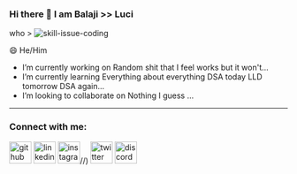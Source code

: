 ### Hi there 👋 I am Balaji >> Luci

 who >                     ![skill-issue-coding](https://github.com/balajikonanki/BalajiKonanki/assets/51818136/1ecd64ad-cf6e-4687-9469-b4f56ee50831)


😄 He/Him

- I’m currently working on Random shit that I feel works but it won't...
- I’m currently learning Everything about everything DSA today LLD tomorrow DSA again...
- I’m looking to collaborate on Nothing I guess ...

<hr>
<h3 align="left">Connect with me:</h3>

[<img src='https://cdn.jsdelivr.net/npm/simple-icons@3.0.1/icons/github.svg' alt='github' height='40'>](https://github.com/balajikonanki)  [<img src='https://cdn.jsdelivr.net/npm/simple-icons@3.0.1/icons/linkedin.svg' alt='linkedin' height='40'>](https://www.linkedin.com/in/balaji-konanki-a1baa476/)  [<img src='https://cdn.jsdelivr.net/npm/simple-icons@3.0.1/icons/instagram.svg' alt='instagram' height='40'>](https://www.instagram.com/lucigg.exe/)//)  [<img src='https://cdn.jsdelivr.net/npm/simple-icons@3.0.1/icons/twitter.svg' alt='twitter' height='40'>](https://twitter.com/Luci_Fps_)  [<img src='https://cdn.jsdelivr.net/npm/simple-icons@3.0.1/icons/discord.svg' alt='discord' height='40'>](https://discordapp.com/users/512317201575968768/)  


<!--
**balajikonanki/BalajiKonanki** is a ✨ _special_ ✨ repository because its `README.md` (this file) appears on your GitHub profile.

Here are some ideas to get you started:


- 🤔 I’m looking for help with ...
- 💬 Ask me about ...
- 📫 How to reach me: ...
- ⚡ Fun fact: ...
-->
